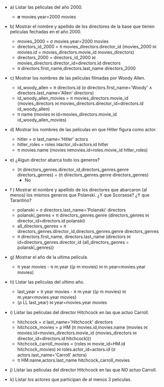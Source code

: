 * a) Listar las peliculas del año 2000.
  * **σ** movies.year=2000 movies


* b) Mostrar el nombre y apellido de los directores de la base que tienen peliculas fechadas en el año 2000.
  *  movies_2000 = σ movies.year=2000 movies
  * directors_id_2000 = π movies_directors.director_id (movies_2000 ⨝ movies.id = movies_directors.movie_id movies_directors)
  * directors_2000 = directors_id_2000 ⨝ movies_directors.director_id=directors.id directors
  * π directors.first_name,directors.last_name directors_2000


* c) Mostrar los nombres de las peliculas filmadas por Woody Allen.
  * id_woody_allen = π directors.id (σ directors.first_name='Woody' ∧ directors.last_name='Allen' directors)
  * id_woody_allen_movies = π movies_directors.movie_id (movies_directors ⨝ movies_directors.director_id=directors.id  id_woody_allen)
  * π name (movies ⨝ id=movies_directors.movie_id id_woody_allen_movies)


* d) Mostrar los nombres de las peliculas en que Hitler figura como actor.
  * hitler = σ last_name='Hitler' actors
  * hitler_roles = roles ⨝actor_id=actors.id hitler
  * π movies.name (movies ⨝movies.id=roles.movie_id hitler_roles)


* e) ¿Algun director abarca todo los generos?
  * (π directors_genres.director_id,directors_genres.genre directors_genres) ÷ (π directors_genres.genre directors_genres)
    * No 


* f ) Mostrar el nombre y apellido de los directores que abarcaron (al menos) los mismos
generos que Polanski. ¿Y que Scorsese? ¿Y que Tarantino?
  * polanski = σ directors.last_name='Polanski' directors
  * polanski_genres = π directors_genres.genre (directors_genres ⨝ director_id=directors.id polanski)
  * all_directors_genres = π directors_genres.director_id,directors_genres.genre directors_genres
  * π directors.first_name, directors.last_name (directors ⨝ id=directors_genres.director_id (all_directors_genres ÷ polanski_genres))


* g) Mostrar el año de la ultima pelicula.
  * π year movies - π m.year ((ρ m movies) ⨝ m.year<movies.year movies)

* h) Listar las peliculas del ultimo año.
  * last_year = π year movies - π m.year ((ρ m movies) ⨝ m.year<movies.year movies)
  * (ρ LL last_year) ⨝ year=movies.year movies


* i) Listar las peliculas del director Hitchcock en las que actuo Carroll.
  * hitchcock = σ last_name='Hitchcock' directors
  * hitchcock_movies = ρ HM (π movies.id,movies.name (movies ⨝ movies.id=movies_directors.movie_id (movies_directors ⨝ director_id=directors.id hitchcock)))
  * hitchcock_carroll_movies = (roles ⨝ movie_id=HM.id hitchcock_movies) ⨝ roles.actor_id=actors.id (σ actors.last_name='Carroll' actors)
  * π HM.name,actors.last_name hitchcock_carroll_movies


* j) Listar las peliculas del director Hitchcock en las que NO actuo Carroll.


* k) Listar los actores que participan de al menos 3 pelıculas.
